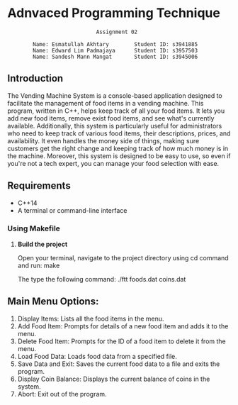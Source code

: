 # Adnvaced Programming Technique
                                Assignment 02

            Name: Esmatullah Akhtary        Student ID: s3941885
            Name: Edward Lim Padmajaya      Student ID: s3957503
            Name: Sandesh Mann Mangat       Student ID: s3945006

## Introduction
The Vending Machine System is a console-based application designed to facilitate the management of food items in a vending machine. This program, written in C++, helps keep track of all your food items.  It lets you add new food items, remove exist food items, and see what's currently available. Additionally, this system is particularly useful for administrators who need to keep track of various food items, their descriptions, prices, and availability. It even handles the money side of things, making sure customers get the right change and keeping track of how much money is in the machine. Moreover, this system is designed to be easy to use, so even if you're not a tech expert, you can manage your food selection with ease.


## Requirements

- C++14 
- A terminal or command-line interface


### Using Makefile

1. **Build the project**
   
   Open your terminal, navigate to the project directory using cd command and run:
   make

   The type the following command:
   ./ftt foods.dat coins.dat


## Main Menu Options:
1. Display Items: Lists all the food items in the menu.
2. Add Food Item: Prompts for details of a new food item and adds it to the menu.
3. Delete Food Item: Prompts for the ID of a food item to delete it from the menu.
4. Load Food Data: Loads food data from a specified file.
5. Save Data and Exit: Saves the current food data to a file and exits the program.
6. Display Coin Balance: Displays the current balance of coins in the system.
7. Abort: Exit out of the program. 


